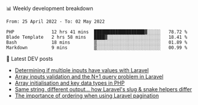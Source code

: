 📊 Weekly development breakdown
<!--START_SECTION:waka-->

```text
From: 25 April 2022 - To: 02 May 2022

PHP              12 hrs 41 mins  ███████████████████▓░░░░░   78.72 %
Blade Template   2 hrs 58 mins   ████▓░░░░░░░░░░░░░░░░░░░░   18.41 %
Bash             18 mins         ▒░░░░░░░░░░░░░░░░░░░░░░░░   01.89 %
Markdown         9 mins          ▒░░░░░░░░░░░░░░░░░░░░░░░░   00.99 %
```

<!--END_SECTION:waka-->

📕 Latest DEV posts
<!-- BLOG-POST-LIST:START -->
- [Determining if multiple inputs have values with Laravel](https://dev.to/michaelvickersuk/determining-if-multiple-inputs-have-values-with-laravel-km6)
- [Array inputs validation and the N+1 query problem in Laravel](https://dev.to/michaelvickersuk/array-inputs-validation-and-the-n1-query-problem-in-laravel-2agb)
- [Array initialisation and key data types in PHP](https://dev.to/michaelvickersuk/array-initialisation-and-key-data-types-in-php-1e5b)
- [Same string, different output... how Laravel&#39;s slug &amp; snake helpers differ](https://dev.to/michaelvickersuk/same-string-different-output-how-laravels-slug-snake-helpers-differ-1ccj)
- [The importance of ordering when using Laravel pagination](https://dev.to/michaelvickersuk/the-importance-of-ordering-when-using-laravel-pagination-1e37)
<!-- BLOG-POST-LIST:END -->
